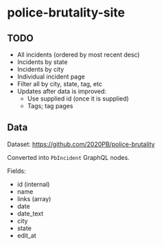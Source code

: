 # police-brutality-site

## TODO

- All incidents (ordered by most recent desc)
- Incidents by state
- Incidents by city
- Individual incident page
- Filter all by city, state, tag, etc
- Updates after data is improved:
  - Use supplied id (once it is supplied)
  - Tags; tag pages

## Data

Dataset: https://github.com/2020PB/police-brutality

Converted into `PbIncident` GraphQL nodes.

Fields:
- id (internal)
- name
- links (array)
- date
- date_text
- city
- state
- edit_at
